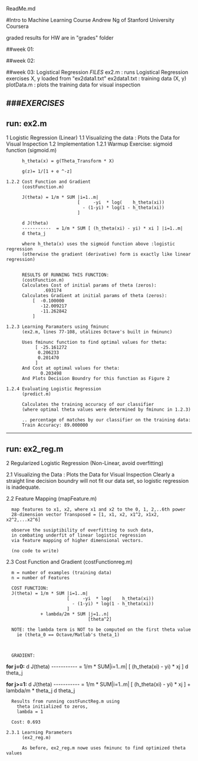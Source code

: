 ReadMe.md

#Intro to Machine Learning Course
Andrew Ng of Stanford University
Coursera

graded results for HW are in "grades" folder

##week 01:

##week 02:

##week 03: Logistical Regression
  _FILES_
  ex2.m         : runs Logistical Regression exercises
    X, y loaded from "ex2data1.txt"
  ex2data1.txt  : training data (X, y)
  plotData.m    : plots the training data for visual inspection

###_EXERCISES_
------------------------------------------------------------------------------
run: ex2.m
------------------------------------------------------------------------------
1 Logistic Regression (Linear)
  1.1 Visualizing the data  : Plots the Data for Visual Inspection
  1.2 Implementation
    1.2.1 Warmup Exercise: sigmoid function 
          (sigmoid.m)

          h_theta(x) = g(Theta_Transform * X)

          g(z)= 1/[1 + e ^-z]

    1.2.2 Cost Function and Gradient
          (costFunction.m)

          J(theta) = 1/m * SUM |i=1..m|
                               [     -yi  * log(    h_theta(xi)) 
                                 - (1-yi) * log(1 - h_theta(xi))
                               ]

          d J(theta)
          -----------  = 1/m * SUM [ (h_theta(xi) - yi) * xi ] |i=1..m|
          d theta_j   

          where h_theta(x) uses the sigmoid function above :logistic regression
          (otherwise the gradient (derivative) form is exactly like linear regression)

          
          RESULTS OF RUNNING THIS FUNCTION:   
          (costFunction.m)
          Calculates Cost of initial params of theta (zeros): 
                  .693174
          Calculates Gradient at initial params of theta (zeros): 
              [  -0.100000
                 -12.009217
                 -11.262842
              ]
    
    1.2.3 Learning Paramaters using fminunc
          (ex2.m, lines 77-108, utalizes Octave's built in fminunc)

          Uses fminunc function to find optimal values for theta:
               [ -25.161272
                0.206233
                0.201470
               ]
          And Cost at optimal values for theta:
                 0.203498
          And Plots Decision Boundry for this function as Figure 2

    1.2.4 Evaluating Logistic Regression
          (predict.m)

          Calculates the training accuracy of our classifier
          (where optimal theta values were determined by fminunc in 1.2.3)

          .. percentage of matches by our classifier on the training data:
          Train Accuracy: 89.000000

------------------------------------------------------------------------------
run: ex2_reg.m
------------------------------------------------------------------------------
2 Regularized Logistic Regression (Non-Linear, avoid overfitting)
  
  2.1 Visualizing the Data  : Plots the Data for Visual Inspection
      Clearly a straight line decision boundry will not fit our data set, so
        logistic regression is inadequate.
  
  2.2 Feature Mapping
      (mapFeature.m)

      map features to x1, x2, where x1 and x2 to the 0, 1, 2,..6th power
      28-dimension vector Transposed = [1, x1, x2, x1^2, x1x2, x2^2,...x2^6]

      observe the susiptibility of overfitting to such data, 
      in combating underfit of linear logistic regression
      via feature mapping of higher dimensional vectors.

      (no code to write)

  2.3 Cost Function and Gradient
      (costFunctionreg.m)

      m = number of examples (training data)
      n = number of Features

      COST FUNCTION:
      J(theta) = 1/m * SUM |i=1..m| 
                           [     -yi  * log(    h_theta(xi)) 
                             - (1-yi) * log(1 - h_theta(xi))
                           ]
                 + lambda/2m * SUM |j=1..n| 
                                   [theta^2] 

      NOTE: the lambda term is NOT to be computed on the first theta value 
        ie (theta_0 == Octave/Matlab's theta_1)


      
      GRADIENT:
**for j=0:**
 d J(theta)
----------- = 1/m * SUM|i=1..m| [ (h_theta(xi) - yi) * xj ]
 d theta_j   


**for j>=1:**
 d J(theta)
----------- = 1/m * SUM|i=1..m| [ (h_theta(xi) - yi) * xj ] + lambda/m * theta_j
 d theta_j          
          

      Results from running costFunctReg.m using 
        theta initialized to zeros,
        lambda = 1

      Cost: 0.693

    2.3.1 Learning Parameters
          (ex2_reg.m)

          As before, ex2_reg.m nowe uses fminunc to find optimized theta values




         

